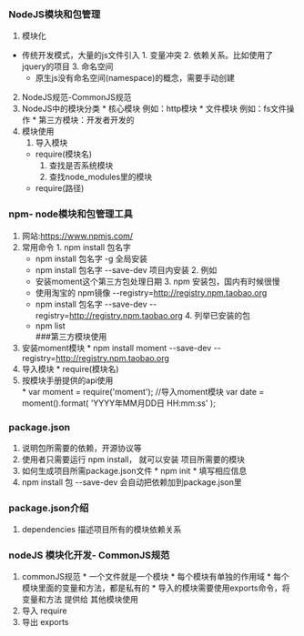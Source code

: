 ### NodeJS模块和包管理
  1. 模块化
   * 传统开发模式，大量的js文件引入
    1. 变量冲突
    2. 依赖关系。比如使用了jquery的项目
    3. 命名空间
      * 原生js没有命名空间(namespace)的概念，需要手动创建
  2. NodeJS规范-CommonJS规范
  3. NodeJS中的模块分类
    * 核心模块 例如：http模块
    * 文件模块 例如：fs文件操作
    * 第三方模块：开发者开发的
  4. 模块使用
      1. 导入模块
        * require(模块名)
          1. 查找是否系统模块
          2. 查找node_modules里的模块
        * require(路径)
### npm- node模块和包管理工具
  1. 网站:https://www.npmjs.com/
  2. 常用命令
    1. npm install 包名字
      * npm install 包名字 -g  全局安装
      * npm install 包名字 --save-dev 项目内安装
    2. 例如
      * 安装moment这个第三方包处理日期
    3. npm 安装包，国内有时候很慢
      * 使用淘宝的 npm镜像 --registry=http://registry.npm.taobao.org
      * npm install 包名字 --save-dev --registry=http://registry.npm.taobao.org
    4. 列举已安装的包
      * npm list  
###第三方模块使用
  1. 安装moment模块
    * npm install moment --save-dev
    --registry=http://registry.npm.taobao.org
  2. 导入模块
    * require(模块名)
  3. 按模块手册提供的api使用  
    * var moment = require('moment'); //导入moment模块
    var date = moment().format(
    'YYYY年MM月DD日 HH:mm:ss'
    );

### package.json
  1. 说明包所需要的依赖，开源协议等
  2. 使用者只需要运行 npm install，
    就可以安装 项目所需要的模块
  3. 如何生成项目所需package.json文件
    * npm init
    * 填写相应信息
  4. npm install 包 --save-dev 会自动把依赖加到package.json里  
### package.json介绍
  1. dependencies  描述项目所有的模块依赖关系

### nodeJS 模块化开发- CommonJS规范
  1. commonJS规范
    * 一个文件就是一个模块
    * 每个模块有单独的作用域
    * 每个模块里面的变量和方法，都是私有的
    * 导入的模块需要使用exports命令，将变量和方法 提供给 其他模块使用
  1. 导入 require
  2. 导出 exports
